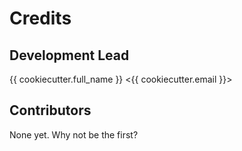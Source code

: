 # Credits
## Development Lead
{{ cookiecutter.full_name }} <{{ cookiecutter.email }}>
## Contributors
None yet. Why not be the first?